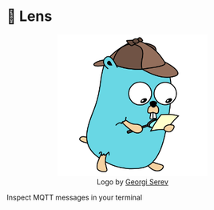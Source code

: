 # 🔎 Lens 

<p align="center">
  <img src="./docs/logo.png" alt="" width="300">
  <br>
  Logo by <a href="https://github.com/hawkgs">Georgi Serev</a>
</p>

Inspect MQTT messages in your terminal
